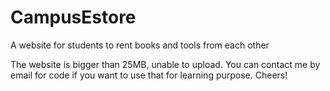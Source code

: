 # CampusEstore
A website for students to rent books and tools from each other




The website is bigger than 25MB, unable to upload. You can contact me by email for code if you want to use that for learning purpose.
Cheers!
